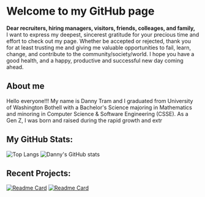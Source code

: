 # Welcome to my GitHub page
**Dear recruiters, hiring managers, visitors, friends, colleages, and family,** <br />
I want to express my deepest, sincerest gratitude for your precious time and effort to check out my page. Whether be accepted or rejected, thank you for at least trusting me and giving me valuable opportunities to fail, learn, change, and contribute to the community/society/world. I hope you have a good health, and a happy, productive and successful new day coming ahead.

## About me
Hello everyone!!! My name is Danny Tram and I graduated from University of Washington Bothell with a Bachelor's Science majoring in Mathematics and minoring in Computer Science & Software Engineering (CSSE). As a Gen Z, I was born and raised during the rapid growth and extr

## 

## My GitHub Stats:
![Top Langs](https://github-readme-stats.vercel.app/api/top-langs/?username=tramnhatquang&layout=compact)
![Danny's GitHub stats](https://github-readme-stats.vercel.app/api?username=tramnhatquang&show_icons=true&theme=synthwave&include_all_commits=true&count_private=true)
<br />





## Recent Projects:
[![Readme Card](https://github-readme-stats.vercel.app/api/pin/?username=tramnhatquang&repo=GuessingGameProject&show_owner=true)](https://github.com/tramnhatquang/GuessingGameProject)
[![Readme Card](https://github-readme-stats.vercel.app/api/pin/?username=tramnhatquang&repo=RockPaperScissorsGame&show_owner=true)](https://github.com/tramnhatquang/RockPaperScissorsGame)

